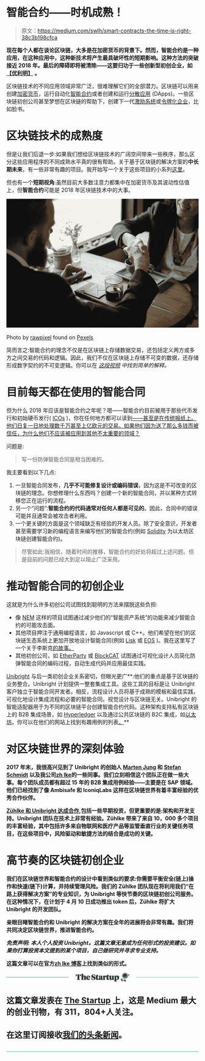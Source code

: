 # 智能合约——时机成熟！

> 原文：<https://medium.com/swlh/smart-contracts-the-time-is-right-38c3b198cfca>

**现在每个人都在谈论区块链，大多是在加密货币的背景下。然而，智能合约是一种应用，在这种应用中，这种新技术将产生最具破坏性的短期影响。这种方法的突破接近 2018 年。最后的障碍即将被清除——这要归功于一些创新型初创企业，如** [**【优利明】**](https://unibright.io) **。**

区块链技术的不同应用领域非常广泛，很难理解它们的全部潜力。区块链可以用来创建[加密货币](https://en.wikipedia.org/wiki/Cryptocurrency)，运行自动化[智能合约](https://blockgeeks.com/guides/smart-contracts/)或者创建和运行[分散应用](https://blockchainhub.net/decentralized-applications-dapps/) (DApps)。一些区块链初创公司甚至梦想在区块链的帮助下，创建下一代[激励系统](https://thenextweb.com/contributors/2017/10/20/blockchain-economy-aligns-incentives-reduces-costs/)或[令牌化企业](https://blog.bigchaindb.com/tokenize-the-enterprise-23d51bafb536)，比如脸书。

# 区块链技术的成熟度

但是让我们后退一步:如果我们想给区块链技术的广阔空间带来一些秩序，那么区分这些应用程序的不同成熟水平真的很有帮助。关于基于区块链的解决方案的**中长期未来**，有一些非常有趣的项目。我开始写一个关于这些项目的小系列[这里](/swlh/blockchain-vnext-a-series-ff5469aa1f22)。

但也有一个**短期视角**:虽然目前大多数注意力都集中在加密货币及其波动性估值上，但**智能合约**可能是 2018 年区块链技术中的大事。

![](img/c302b9efc0051b41ef18ac0daa3f4122.png)

Photo by [rawpixel](https://www.pexels.com/@rawpixel) found on [Pexels](https://www.pexels.com/photo/man-and-woman-handshake-567633/)

简而言之:智能合约的理念不仅是在区块链上存储数据交易，还包括定义两方或多方之间交易的代码和逻辑。因此，我们不仅在区块链上存储不可变的数据，还存储形成数字契约的不可变逻辑。你可以在 [*这段视频*](https://www.youtube.com/watch?v=ZE2HxTmxfrI) *中找到简单的解释。*

# 目前每天都在使用的智能合同

但为什么 2018 年应该是智能合约之年呢？嗯——智能合约目前被用于那些代币发行和初始硬币发行( [ICOs](https://www.investopedia.com/terms/i/initial-coin-offering-ico.asp) )，你在任何地方都可以读到[——甚至是在传统报纸上。他们日复一日地处理数千万甚至上亿欧元的交易。如果他们因为送了那么多钱而被信任，为什么他们不应该被应用到其他不太重要的领域？](https://www.coindesk.com/200-million-60-minutes-filecoin-ico-rockets-record-amid-tech-issues/)

问题是:

> 写一份防弹智能合同是相当困难的。

我主要看到以下几点:

1.  一旦智能合同发布，**几乎不可能修复设计或编码错误**，因为这是不可改变的区块链的理念。你想修理什么东西吗？创建一个新的智能合同，并以某种方式转移您正在运行的流程。
2.  另一个“问题”:**智能合约的代码通常对任何人都是可见的**。因此，合同中的错误可能并且通常会被攻击者利用。
3.  一个更关键的方面是这个领域缺乏有经验的开发人员。除了安全意识，开发者甚至需要学习新的编程语言来编写他们的智能合约(例如 [Solidity](https://en.wikipedia.org/wiki/Solidity) 为以太坊区块链创建智能合约)。

> 尽管如此:我相信，随着时间的推移，智能合约的好处将超过上述问题。但是目前的问题已经大到足以阻止广泛采用。

# 推动智能合同的初创企业

这就是为什么许多初创公司试图找到聪明的方法来摆脱这些负担:

*   像 [NEM](https://nem.io/technology/) 这样的项目试图通过减少他们的“智能资产系统”的功能来减少智能合约的可能攻击面。
*   其他项目押注于通用编程语言，如 Javascript 或 C++。他们希望在他们的区块链生态系统上更加开放地设计智能合同(例如 [Lisk](https://lisk.io/academy/blockchain-basics/use-cases/smart-contracts-and-decentralized-platforms) 或 [EOS](https://github.com/EOSIO/eos/wiki/Smart-Contract) )。我在这里写了一个关于李斯克[的故事。](/swlh/lisk-a-blockchain-ecosystem-based-on-javascript-ff95b7de7af7)
*   其他初创公司，如 [EtherParty](https://etherparty.com/) 或 [BlockCAT](https://blockcat.io/) 试图通过可视化设计人员简化防弹智能合同的编码过程，自动生成代码并应用最佳实践。

[Unibright](https://unibright.io/) 与后一类初创企业关系密切，但眼光更广**:他们的重点是基于区块链的业务整合。Unibright 计划提供一整套集成工具。这些工具的目标是让 Unibright 客户独立于智能合同开发者。相反，流程设计人员将基于成熟的模板和最佳实践，可视化地设计集成流程和必要的智能合同。视觉设计与区块链无关。Unibright 的智能适配器用于为不同的区块链平台创建智能合约代码。这种架构支持私有区块链上的 B2B 集成场景，如 [Hyperledger](https://www.hyperledger.org/) 以及通过公共区块链的 B2C 集成，如[以太坊](https://www.ethereum.org/)。你可以在他们的网站上找到有趣用例的列表[。](https://unibright.io/index.html#cases)**

# **对区块链世界的深刻体验**

**2017 年末，我很高兴见到了 Unibright 的创始人 [Marten Jung](http://www.linkedin.com/in/martenjung) 和 [Stefan Schmidt](https://www.linkedin.com/in/stefan-schmidt-b93632130/) 以及我公司[zh lke](https://www.zuehlke.com)的一些同事。我们立刻相信这个团队正在做一些大事。每个团队成员都有超过 15 年的 B2B 集成用例经验——主要是在 SAP 领域。他们已经找到了像 Ambisafe 和 IconiqLabs 这样在区块链世界有着丰富经验的优秀合作伙伴。**

**[Zühlke 和 Unibright 达成合作](https://www.zuehlke.com/de/de/ueber-uns/presse-zuehlke/presse-news/gemeinsam-fuer-mehr-blockchain/),包括一些早期投资，但更重要的是:架构和开发支持。Unibright 团队在技术上非常有经验。Zühlke 带来了来自 10，000 多个项目的丰富经验，其中包括许多来自物联网和医疗产品等监管垂直行业的关键任务项目，在这些项目中，风险驱动和敏捷方法的结合是成功的关键。**

# **高节奏的区块链初创企业**

**我们在区块链世界和智能合约的设计中看到类似的要求:你需要平衡安全(链上)操作和快速(链下)计算，并持续管理风险。我们的 Zühlke 团队现在将利用我们“在路上获得解决方案”的专业知识，为 Unibright 等快节奏的区块链初创公司服务。在这种情况下，在计划于 4 月 10 日成功推出 token 后，Zühlke 将扩大 Unibright 的开发团队。**

**亲眼目睹智能合约和 Unibright 的解决方案在全年的进展将会非常有趣。我们将共同决定区块链世界，推进智能合约。**

*****免责声明:*** *本人个人投资 Unibright。这篇文章无意成为任何形式的投资建议。如果你打算投资本文提到的某个项目，自己做研究并寻求专业支持。***

**这篇文章可以在官方[zh lke 博客](https://www.zuehlke.com/blog/en/smart-contracts-the-time-is-right/)上找到类似的形式。**

**[![](img/308a8d84fb9b2fab43d66c117fcc4bb4.png)](https://medium.com/swlh)**

## **这篇文章发表在 [The Startup](https://medium.com/swlh) 上，这是 Medium 最大的创业刊物，有 311，804+人关注。**

## **在这里订阅接收[我们的头条新闻](http://growthsupply.com/the-startup-newsletter/)。**

**[![](img/b0164736ea17a63403e660de5dedf91a.png)](https://medium.com/swlh)**